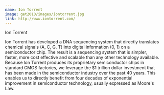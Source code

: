```yaml
---
name: Ion Torrent
image: get2010/images/iontorrent.jpg
link: http://www.iontorrent.com/
---
```

Ion Torrent

Ion Torrent has developed a DNA sequencing system that directly translates chemical signals (A, C, G, T) into digital information (0, 1) on a semiconductor chip. The result is a sequencing system that is simpler, faster, more cost effective and scalable than any other technology available. Because Ion Torrent produces its proprietary semiconductor chips in standard CMOS factories, we leverage the $1 trillion dollar investment that has been made in the semiconductor industry over the past 40 years. This enables us to directly benefit from four decades of exponential improvement in semiconductor technology, usually expressed as Moore's Law.
